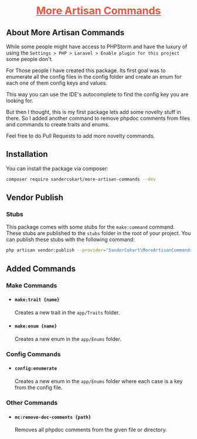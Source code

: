 <h1 align="center"><a style="color:#F05340;" href="https://github.com/SanderCokart/more-artisan-commands" target="_blank">More Artisan Commands</a></h1>

## About More Artisan Commands
While some people might have access to PHPStorm and have the luxury of using the `Settings > PHP > Laravel > Enable plugin for this project` some people don't.

For Those people I have created this package. Its first goal was to enumerate all the config files in the config folder and create an enum for each one of them config keys and values.

This way you can use the IDE's autocomplete to find the config key you are looking for.

But then I thought, this is my first package lets add some novelty stuff in there. So I added another command to remove phpdoc comments from files and commands to create traits and enums.

Feel free to do Pull Requests to add more novelty commands.

## Installation
You can install the package via composer:

```bash
composer require sandercokart/more-artisan-commands --dev
```

## Vendor Publish
### Stubs
This package comes with some stubs for the `make:command` command. These stubs are published to the `stubs` folder in the root of your project. You can publish these stubs with the following command:

```bash
php artisan vendor:publish --provider="SanderCokart\MoreArtisanCommands\MoreArtisanCommandsServiceProvider" --tag=stubs
```

## Added Commands
### Make Commands
* #### ```make:trait {name}```
    Creates a new trait in the `app/Traits` folder.
* #### `make:enum {name}`
    Creates a new enum in the `app/Enums` folder.
### Config Commands
* #### `config:enumerate`
    Creates a new enum in the `app/Enums` folder where each case is a key from the config file.
### Other Commands
* #### `mc:remove-doc-comments {path}`
  Removes all phpdoc comments from the given file or directory.